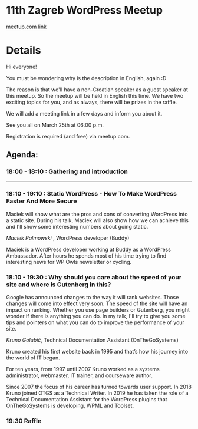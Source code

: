 # 11th Zagreb WordPress Meetup

[meetup.com link](https://www.meetup.com/Zagreb-WordPress-Meetup/events/276866728/)

# Details

Hi everyone!

You must be wondering why is the description in English, again :D

The reason is that we'll have a non-Croatian speaker as a guest speaker at this meetup. So the meetup will be held in English this time.
We have two exciting topics for you, and as always, there will be prizes in the raffle.

We will add a meeting link in a few days and inform you about it.

See you all on March 25th at 06:00 p.m.

Registration is required (and free) via meetup.com.

## Agenda:

### 18:00 - 18:10 : Gathering and introduction

----------------

### 18:10 - 19:10 : Static WordPress - How To Make WordPress Faster And More Secure

Maciek will show what are the pros and cons of converting WordPress into a static site. During his talk, Maciek will also show how we can achieve this and I'll show some interesting numbers about going static.

_Maciek Palmowski_ , WordPress developer (Buddy)

Maciek is a WordPress developer working at Buddy as a WordPress Ambassador. After hours he spends most of his time trying to find interesting news for WP Owls newsletter or cycling.

### 18:10 - 19:30 : Why should you care about the speed of your site and where is Gutenberg in this?

Google has announced changes to the way it will rank websites. Those changes will come into effect very soon. The speed of the site will have an impact on ranking. Whether you use page builders or Gutenberg, you might wonder if there is anything you can do. In my talk, I'll try to give you some tips and pointers on what you can do to improve the performance of your site.

_Kruno Golubić_, Technical Documentation Assistant (OnTheGoSystems)

Kruno created his first website back in 1995 and that’s how his journey into the world of IT began.

For ten years, from 1997 until 2007 Kruno worked as a systems administrator, webmaster, IT trainer, and courseware author.

Since 2007 the focus of his career has turned towards user support.
In 2018 Kruno joined OTGS as a Technical Writer. In 2019 he has taken the role of a Technical Documentation Assistant for the WordPress plugins that OnTheGoSystems is developing, WPML and Toolset.

### 19:30 Raffle

